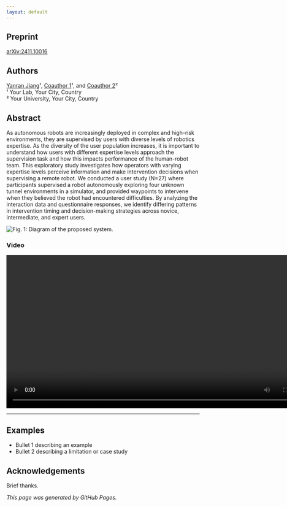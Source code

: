```yaml
---
layout: default
---
```


## Preprint
[arXiv:2411.10016](https://arxiv.org/abs/2411.10016)

## Authors
[Yanran Jiang](#)¹, [Coauthor 1](#)¹, and [Coauthor 2](#)²  
¹ Your Lab, Your City, Country  
² Your University, Your City, Country

## Abstract
As autonomous robots are increasingly deployed in complex and high-risk environments, they are supervised by users with diverse levels of robotics expertise. As the diversity of the user population increases, it is important to understand how users with different expertise levels approach the supervision task and how this impacts performance of the human-robot team. This exploratory study investigates how operators with varying expertise levels perceive information and make intervention decisions when supervising a remote robot. We conducted a user study (N=27) where participants supervised a robot autonomously exploring four unknown tunnel environments in a simulator, and provided waypoints to intervene when they believed the robot had encountered difficulties. By analyzing the interaction data and questionnaire responses, we identify differing patterns in intervention timing and decision-making strategies across novice, intermediate, and expert users. 

![Fig. 1: Diagram of the proposed system.](assets/teaser.png)

### Video
<video controls width="800">
  <source src="assets/demo.mp4" type="video/mp4">
  Your browser does not support the video tag.
</video>

---

## Examples
- Bullet 1 describing an example
- Bullet 2 describing a limitation or case study

## Acknowledgements
Brief thanks.

*This page was generated by GitHub Pages.*
